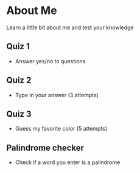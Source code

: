 # About Me
Learn a little bit about me and test your knowledge
## Quiz 1
* Answer yes/no to questions
## Quiz 2
* Type in your answer (3 attempts)
## Quiz 3
* Guess my favorite color (5 attempts)
## Palindrome checker
* Check if a word you enter is a palindrome